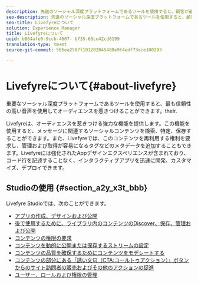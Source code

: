 ```yaml
---
description: 先進のソーシャル深度プラットフォームであるツールを使用すると、顧客が最も高い信頼を持つ音声を使用してオーディエンスを惹きつけることができます。
seo-description: 先進のソーシャル深度プラットフォームであるツールを使用すると、顧客が最も高い信頼を持つ音声を使用してオーディエンスを惹きつけることができます。
seo-title: Livefyreについて
solution: Experience Manager
title: Livefyreについて
uuid: b864afe0-9ccb-4607- b735-69ce42cd8199
translation-type: tm+mt
source-git-commit: 566ea2587f101202045488e9f4edf73ece100293

---
```



# Livefyreについて{#about-livefyre}

重要なソーシャル深度プラットフォームであるツールを使用すると、最も信頼性の高い音声を使用してオーディエンスを惹きつけることができます。their.

Livefyreは、オーディエンスを惹きつける強力な機能を提供します。この機能を使用すると、メッセージに関連するソーシャルコンテンツを検索、特定、保存することができます。また、Livefyreでは、このコンテンツを再利用する権利を要求し、管理および取得が容易になるタグなどのメタデータを追加することもできます。Livefyreには強化されたAppデザインエクスペリエンスが含まれており、コード行を記述することなく、インタラクティブアプリを迅速に開発、カスタマイズ、デプロイできます。

## Studioの使用 {#section_a2y_x3t_bbb}

Livefyre Studioでは、次のことができます。

* [アプリの作成、デザインおよび公開](c-about-apps/c-about-apps.md#c_about_apps)
* [後で使用するために、ライブラリ内のコンテンツのDiscover、保存、管理および公開](c-library/c-assets/c-assets.md)
* [コンテンツの権限の要求](c-how-requesting-rights-works/t-send-a-rights-request-to-own-a-digital-asset.md#t_send_a_rights_request_to_own_a_digital_asset)
* [コンテンツを動的に公開または保存するストリームの設定](c-streams/t-create-a-new-stream.md#t_create_a_new_stream)
* [コンテンツの品質を確保するためにコンテンツをモデレートする](c-features-livefyre/c-about-moderation/c-setting-up-moderation.md#c_setting_up_moderation)
* [コンテンツの部分にある「誘い文句（CTA:コールトゥアクション）」ボタンからのサイト訪問者の販売およびその他のアクションの促進](c-features-livefyre/c-ugc-commerce.md#c_ugc_commerce)
* [ユーザー、ロールおよび権限の管理](c-about-apps/c-about-apps.md#c_about_apps)

